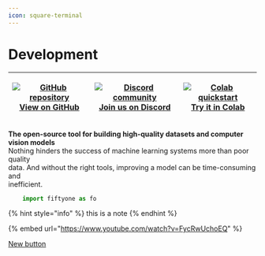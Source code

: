 ```yaml
---
icon: square-terminal
---
```


# Development

| <p><a href="https://github.com/voxel51/fiftyone"><img src="_static/images/icons/github-logo-256px.png" alt="GitHub repository"><br>View on GitHub</a></p> | <p><a href="https://community.voxel51.com/"><img src="_static/images/icons/discord-logo-256px.png" alt="Discord community"><br>Join us on Discord</a></p> | <p><a href="https://colab.research.google.com/github/voxel51/fiftyone-examples/blob/master/examples/quickstart.ipynb"><img src="_static/images/icons/colab-logo-256px.png" alt="Colab quickstart"><br>Try it in Colab</a></p> |
| --------------------------------------------------------------------------------------------------------------------------------------------------------- | --------------------------------------------------------------------------------------------------------------------------------------------------------- | ----------------------------------------------------------------------------------------------------------------------------------------------------------------------------------------------------------------------------- |

**The open-source tool for building high-quality datasets and computer vision models**\
Nothing hinders the success of machine learning systems more than poor quality\
data. And without the right tools, improving a model can be time-consuming and\
inefficient.

```python
    import fiftyone as fo
```

{% hint style="info" %}
this is a note
{% endhint %}

{% embed url="https://www.youtube.com/watch?v=FycRwUchoEQ" %}

<a href="../changelogs/api.md" class="button primary">New button</a>
